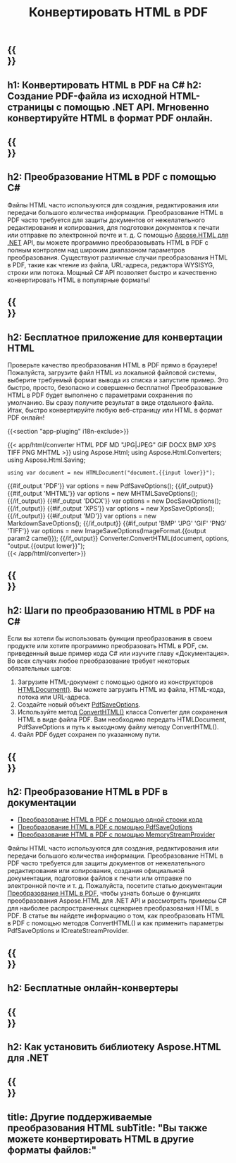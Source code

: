 ﻿---
translation: true
template: /templates/_template-conversion-child.md
title: Конвертировать HTML в PDF
description: Преобразование HTML в PDF на C#. Легко используйте API в любом приложении .NET. Попробуйте онлайн-конвертер HTML в PDF бесплатно!
url: /net/conversion/html-to-pdf/
family: html
platformtag: net
feature: conversion
informat: HTML
outformat: PDF
otherformats: DOCX XPS GIF JPEG PNG TIFF BMP XHTML MHTML MD
---

{{<section banner>}}
---
h1: Конвертировать HTML в PDF на C#
h2: Создание PDF-файла из исходной HTML-страницы с помощью .NET API. Мгновенно конвертируйте HTML в формат PDF онлайн.
---

{{<section overview>}}
---
h2: Преобразование HTML в PDF с помощью C#
---

Файлы HTML часто используются для создания, редактирования или передачи большого количества информации. Преобразование HTML в PDF часто требуется для защиты документов от нежелательного редактирования и копирования, для подготовки документов к печати или отправке по электронной почте и т. д. С помощью [Aspose.HTML для .NET](https://products.aspose.com/html/net/) API, вы можете программно преобразовывать HTML в PDF с полным контролем над широким диапазоном параметров преобразования. Существуют различные случаи преобразования HTML в PDF, такие как чтение из файла, URL-адреса, редактора WYSISYG, строки или потока. Мощный C# API позволяет быстро и качественно конвертировать HTML в популярные форматы!

{{<section demos>}}
---
h2: Бесплатное приложение для конвертации HTML
---

Проверьте качество преобразования HTML в PDF прямо в браузере! Пожалуйста, загрузите файл HTML из локальной файловой системы, выберите требуемый формат вывода из списка и запустите пример. Это быстро, просто, безопасно и совершенно бесплатно! Преобразование HTML в PDF будет выполнено с параметрами сохранения по умолчанию. Вы сразу получите результат в виде отдельного файла. Итак, быстро конвертируйте любую веб-страницу или HTML в формат PDF онлайн!

{{<section "app-pluging" i18n-exclude>}}

{{< app/html/converter HTML PDF MD "JPG|JPEG" GIF DOCX BMP XPS TIFF PNG MHTML >}}
using Aspose.Html;
using Aspose.Html.Converters;
using Aspose.Html.Saving;

    using var document = new HTMLDocument("document.{{input lower}}");
{{#if_output 'PDF'}}
    var options = new PdfSaveOptions();
{{/if_output}}
{{#if_output 'MHTML'}}
    var options = new MHTMLSaveOptions();
{{/if_output}}
{{#if_output 'DOCX'}}
    var options = new DocSaveOptions();
{{/if_output}}
{{#if_output 'XPS'}}
    var options = new XpsSaveOptions();
{{/if_output}}
{{#if_output 'MD'}}
    var options = new MarkdownSaveOptions();
{{/if_output}}
{{#if_output 'BMP' 'JPG' 'GIF' 'PNG' 'TIFF'}}
    var options = new ImageSaveOptions(ImageFormat.{{output param2 camel}});
{{/if_output}}
    Converter.ConvertHTML(document, options, "output.{{output lower}}");   
{{< /app/html/converter>}} 


{{<section steps>}}
---
h2: Шаги по преобразованию HTML в PDF на C#
---

Если вы хотели бы использовать функции преобразования в своем продукте или хотите программно преобразовать HTML в PDF, см. приведенный выше пример кода C# или изучите главу «Документация». Во всех случаях любое преобразование требует некоторых обязательных шагов:

1. Загрузите HTML-документ с помощью одного из конструкторов [HTMLDocument()](https://apireference.aspose.com/html/net/aspose.html/htmldocument). Вы можете загрузить HTML из файла, HTML-кода, потока или URL-адреса.
1. Создайте новый объект [PdfSaveOptions](https://apireference.aspose.com/html/net/aspose.html.saving/pdfsaveoptions).
1. Используйте метод [ConvertHTML()](https://apireference.aspose.com/html/net/aspose.html.converters/converter/converthtml/) класса Converter для сохранения HTML в виде файла PDF. Вам необходимо передать HTMLDocument, PdfSaveOptions и путь к выходному файлу методу ConvertHTML().
1. Файл PDF будет сохранен по указанному пути.

{{<section documentation>}}
---
h2: Преобразование HTML в PDF в документации
---

  - <a href="https://docs.aspose.com/html/net/converting-between-formats/html-to-pdf/#html-to-pdf-by-a-single-of-code " target="_blank">Преобразование HTML в PDF с помощью одной строки кода</a>
  - <a href="https://docs.aspose.com/html/net/converting-between-formats/html-to-pdf/#convert-html-to-pdf-in-c-using-pdfsaveoptions" target="_blank">Преобразование HTML в PDF с помощью PdfSaveOptions</a>
  - <a href="https://docs.aspose.com/html/net/converting-between-formats/html-to-pdf/#output-stream-providers" target="_blank">Преобразование HTML в PDF с помощью MemoryStreamProvider</a>

Файлы HTML часто используются для создания, редактирования или передачи большого количества информации. Преобразование HTML в PDF часто требуется для защиты документов от нежелательного редактирования или копирования, создания официальной документации, подготовки файлов к печати или отправке по электронной почте и т. д. Пожалуйста, посетите статью документации [Преобразование HTML в PDF,](https://docs.aspose.com/html/net/converting-between-formats/html-to-pdf/) чтобы узнать больше о функциях преобразования Aspose.HTML для .NET API и рассмотреть примеры C# для наиболее распространенных сценариев преобразования HTML в PDF. В статье вы найдете информацию о том, как преобразовать HTML в PDF с помощью методов ConvertHTML() и как применить параметры PdfSaveOptions и ICreateStreamProvider.

{{<section online-converters>}}
---
h2: Бесплатные онлайн-конвертеры
---

{{<section get-started>}}
---
h2: Как установить библиотеку Aspose.HTML для .NET
---

{{<section other-conversions>}}
---
title: Другие поддерживаемые преобразования HTML
subTitle: "Вы также можете конвертировать HTML в другие форматы файлов:"
---